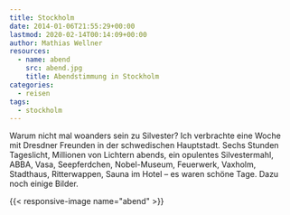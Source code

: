 ```yaml
---
title: Stockholm
date: 2014-01-06T21:55:29+00:00
lastmod: 2020-02-14T00:14:09+00:00
author: Mathias Wellner
resources:
  - name: abend
    src: abend.jpg
    title: Abendstimmung in Stockholm
categories:
  - reisen
tags:
  - stockholm
---
```

Warum nicht mal woanders sein zu Silvester? Ich verbrachte eine Woche mit Dresdner Freunden in der schwedischen Hauptstadt. Sechs Stunden Tageslicht, Millionen von Lichtern abends, ein opulentes Silvestermahl, ABBA, Vasa, Seepferdchen, Nobel-Museum, Feuerwerk, Vaxholm, Stadthaus, Ritterwappen, Sauna im Hotel &#8211; es waren schöne Tage. Dazu noch einige Bilder.

<!--more-->

{{< responsive-image name="abend" >}}